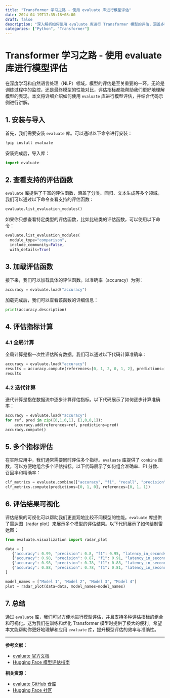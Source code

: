 ```yaml
---
title: "Transformer 学习之路 - 使用 evaluate 库进行模型评估"
date: 2024-04-19T17:35:18+08:00
draft: false
description: "深入解析如何使用 evaluate 库进行 Transformer 模型的评估，涵盖多种评估指标及其应用场景。"
categories: ["Python", "Transformer"]
---
```


# Transformer 学习之路 - 使用 evaluate 库进行模型评估

在深度学习和自然语言处理（NLP）领域，模型的评估是至关重要的一环。无论是训练过程中的监控，还是最终模型的性能对比，评估指标都能帮助我们更好地理解模型的表现。本文将详细介绍如何使用 `evaluate` 库进行模型评估，并结合代码示例进行讲解。

## 1. 安装与导入

首先，我们需要安装 `evaluate` 库。可以通过以下命令进行安装：

```python
!pip install evaluate
```

安装完成后，导入库：

```python
import evaluate
```

## 2. 查看支持的评估函数

`evaluate` 库提供了丰富的评估函数，涵盖了分类、回归、文本生成等多个领域。我们可以通过以下命令查看支持的评估函数：

```python
evaluate.list_evaluation_modules()
```

如果你只想查看特定类型的评估函数，比如比较类的评估函数，可以使用以下命令：

```python
evaluate.list_evaluation_modules(
  module_type="comparison",
  include_community=False,
  with_details=True)
```

## 3. 加载评估函数

接下来，我们可以加载具体的评估函数。以准确率（accuracy）为例：

```python
accuracy = evaluate.load("accuracy")
```

加载完成后，我们可以查看该函数的详细信息：

```python
print(accuracy.description)
```

## 4. 评估指标计算

### 4.1 全局计算

全局计算是指一次性评估所有数据。我们可以通过以下代码计算准确率：

```python
accuracy = evaluate.load("accuracy")
results = accuracy.compute(references=[0, 1, 2, 0, 1, 2], predictions=[0, 1, 1, 2, 1, 0])
results
```

### 4.2 迭代计算

迭代计算是指在数据流中逐步计算评估指标。以下代码展示了如何逐步计算准确率：

```python
accuracy = evaluate.load("accuracy")
for ref, pred in zip([0,1,0,1], [1,0,0,1]):
    accuracy.add(references=ref, predictions=pred)
accuracy.compute()
```

## 5. 多个指标评估

在实际应用中，我们通常需要同时评估多个指标。`evaluate` 库提供了 `combine` 函数，可以方便地组合多个评估指标。以下代码展示了如何组合准确率、F1 分数、召回率和精确率：

```python
clf_metrics = evaluate.combine(["accuracy", "f1", "recall", "precision"])
clf_metrics.compute(predictions=[0, 1, 0], references=[0, 1, 1])
```

## 6. 评估结果可视化

评估结果的可视化可以帮助我们更直观地比较不同模型的性能。`evaluate` 库提供了雷达图（radar plot）来展示多个模型的评估结果。以下代码展示了如何绘制雷达图：

```python
from evaluate.visualization import radar_plot

data = [
   {"accuracy": 0.99, "precision": 0.8, "f1": 0.95, "latency_in_seconds": 33.6},
   {"accuracy": 0.98, "precision": 0.87, "f1": 0.91, "latency_in_seconds": 11.2},
   {"accuracy": 0.98, "precision": 0.78, "f1": 0.88, "latency_in_seconds": 87.6},
   {"accuracy": 0.88, "precision": 0.78, "f1": 0.81, "latency_in_seconds": 101.6}
]

model_names = ["Model 1", "Model 2", "Model 3", "Model 4"]
plot = radar_plot(data=data, model_names=model_names)
```

## 7. 总结

通过 `evaluate` 库，我们可以方便地进行模型评估，并且支持多种评估指标的组合和可视化。这为我们在训练和优化 Transformer 模型时提供了极大的便利。希望本文能帮助你更好地理解和应用 `evaluate` 库，提升模型评估的效率与准确性。

---

**参考文献：**
- [evaluate 官方文档](https://huggingface.co/docs/evaluate/index)
- [Hugging Face 模型评估指南](https://huggingface.co/evaluate-metric)

**相关资源：**
- [evaluate GitHub 仓库](https://github.com/huggingface/evaluate)
- [Hugging Face 社区](https://huggingface.co/community)